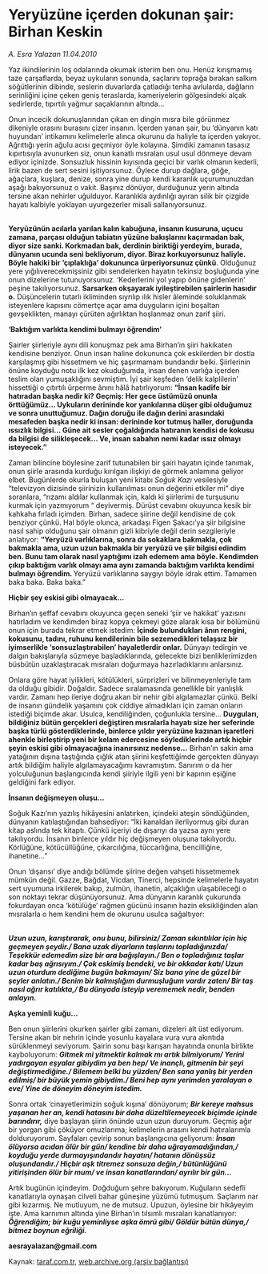 # Yeryüzüne içerden dokunan şair: Birhan Keskin

*A. Esra Yalazan 11.04.2010*

<div class="yazi"><p>Yaz ikindilerinin loş odalarında okumak isterim ben onu. Henüz kırışmamış taze çarşaflarda, beyaz uykuların sonunda, saçlarını toprağa bırakan salkım söğütlerinin dibinde, seslerin duvarlarda çatladığı tenha avlularda, dağların serinliğini içine çeken geniş teraslarda, kameriyelerin gölgesindeki alçak sedirlerde, tıpırtılı yağmur saçaklarının altında... </p>
<p>Onun incecik dokunuşlarından çıkan en dingin mısra bile görünmez dikeniyle orasını burasını çizer insanın. İçerden yanan şair, bu ‘dünyanın katı huyundan’ intikamını kelimelerle alınca okurunu da haliyle ta içerden yakıyor. Ağrıttığı yerin ağulu acısı geçmiyor öyle kolayına. Şimdiki zamanın tasasız kıpırtısıyla avunurken siz, onun kanatlı mısraları usul usul dönmeye devam ediyor içinizde. Sonsuzluk hissinin kıyısında geçici bir varlık olmanın kederli, lirik bazen de sert sesini işitiyorsunuz. Öylece durup dağlara, göğe, ağaçlara, kuşlara, denize, sonra yine durup kendi karanlık uçurumunuzdan aşağı bakıyorsunuz o vakit. Başınız dönüyor, durduğunuz yerin altında tersine akan nehirler uğulduyor. Karanlıkla aydınlığı ayıran silik bir çizgide hayatı kalbiyle yoklayan uyurgezerler misali sallanıyorsunuz. </p>
<p><b><br/>Yeryüzünün acılarla yarılan kalın kabuğuna, insanın kusuruna, uçucu zamana, parçası olduğun tabiatın yüzüne bakışlarını kaçırmadan bak, diyor size sanki. Korkmadan bak, derdinin biriktiği yerdeyim, burada, dünyanın ucunda seni bekliyorum, diyor. Biraz korkuyorsunuz haliyle. Böyle hakiki bir ‘çıplaklığa’ dokununca ürperiyorsunuz çünkü</b>. Olduğunuz yere yığılıverecekmişsiniz gibi sendelerken hayatın tekinsiz boşluğunda yine onun dizelerine tutunuyorsunuz. ‘Kederlerini yol yapıp önüne gidenlerin’ peşine takılıyorsunuz. <b>Sarsarken okşayarak iyileştirebilen şairlerin hasıdır o.</b> Düşüncelerin tutarlı ikliminden sıyrılıp ılık hisler âleminde soluklanmak isteyenlere kapısını cömertçe açar ama duyguların içini boşaltan gevşeklikten, manayı çürüten ağırlıktan hoşlanmaz onun zarif şiiri. </p>
<p><b>‘Baktığım varlıkta kendimi bulmayı öğrendim’ </b></p>
<p>Şairler şiirleriyle aynı dili konuşmaz pek ama Birhan’ın şiiri hakikaten kendisine benziyor. Onun insan haline dokununca çok eskilerden bir dostla karşılaşmış gibi hissetmem ve hiç şaşırmamam bundandır belki. Şiirlerinin önüne koyduğu notu ilk kez okuduğumda, insan denen varlığa içerden teslim olan yumuşaklığını sevmiştim. İyi şair keşfeden ‘delik kalplilerin’ hissettiği o çıtırtılı ürperme ânını hâlâ hatırlıyorum: <b>“İnsan kadife bir hatıradan başka nedir ki? Geçmiş: Her gece üstümüzü onunla örttüğümüz... Uykuların derininde kor yankılarına düşer gibi olduğumuz ve sonra unuttuğumuz. Dağın doruğu ile dağın derini arasındaki mesafeden başka nedir ki insan: derininde kor tutmuş haller, doruğunda ıssızlık bilgisi... Güne ait sesler çoğaldığında hatıranın kendisi de kokusu da bilgisi de silikleşecek... Ve, insan sabahın nemi kadar ıssız olmayı isteyecek.”</b></p>
<p>Zaman bilincine böylesine zarif tutunabilen bir şairi hayatın içinde tanımak, onun şiirle arasında kurduğu kırılgan ilişkiyi de görmek anlamına geliyor elbet. Bugünlerde okurla buluşan yeni kitabı <i>Soğuk Kazı</i> vesilesiyle “televizyon dizisinde şiirinizin kullanılması onun değerini etkiler mi” diye soranlara, “rızamı aldılar kullanmak için, kaldı ki şiirlerimi de turşusunu kurmak için yazmıyorum “ deyivermiş. Dürüst cevabını okuyunca kesik bir kahkaha fırladı içimden. Birhan, sadece şiirine değil kendisine de çok benziyor çünkü. Hal böyle olunca, arkadaşı Figen Şakacı’ya şiir bilgisine nasıl sahip olduğunu şair olmanın gizli kibriyle değil derin sezgileriyle anlatıyor: <b>“Yeryüzü varlıklarına, sonra da sokaklara bakmakla, çok bakmakla ama, uzun uzun bakmakla bir yeryüzü ve şiir bilgisi edindim ben. Bunu tam olarak nasıl yaptığımı izah edemem ama böyle. Kendimden çıkıp baktığım varlık olmayı ama aynı zamanda baktığım varlıkta kendimi bulmayı öğrendim. </b>Yeryüzü varlıklarına saygıyı böyle idrak ettim. Tamamen baka baka. Baka baka.”</p>
<p><b>Hiçbir şey eskisi gibi olmayacak...</b></p>
<p>Birhan’ın şeffaf cevabını okuyunca geçen seneki ‘şiir ve hakikat’ yazısını hatırladım ve kendimden biraz kopya çekmeyi göze alarak kısa bir bölümünü onun için burada tekrar etmek istedim: <b>İçinde bulundukları ânın rengini, kokusunu, tadını, ruhunu kendilerinin bile sezemedikleri telaşsız bir iyimserlikle ‘sonsuzlaştırabilen’ hayaletlerdir onlar.</b> Dünyayı tedirgin ve dalgın bakışlarıyla süzmeye başladıklarında, gelecekte bizi benliklerimizden büsbütün uzaklaştıracak mısraları doğurmaya hazırladıklarını anlarsınız.</p>
<p>Onlara göre hayat iyilikleri, kötülükleri, sürprizleri ve bilinmeyenleriyle tam da olduğu gibidir. Doğaldır. Sadece sıralamasında genellikle bir yanlışlık vardır. Zamanı hep ileriye doğru akan bir nehir gibi algılamazlar çünkü. Belki de insanın gündelik yaşamını çok ciddiye almadıkları için zaman onların istediği biçimde akar. Usulca, kendiliğinden, çoğunlukla tersine... <b>Duyguları, bildiğiniz bütün gerçekleri değiştiren mısralarla hayatı size her seferinde başka türlü gösterdiklerinde, binlerce yıldır yeryüzüne kazınan işaretleri ahenkle birleştirip yeni bir kelam edercesine söylediklerinde artık hiçbir şeyin eskisi gibi olmayacağına inanırsınız nedense...</b> Birhan’ın sakin ama yatağının dışına taştığında çığlık atan şiirini keşfettiğimde gerçekten dünyayı artık bildiğim haliyle algılamayacağımı kavramıştım. Sanırım o da her yolculuğunun başlangıcında kendi şiiriyle ilgili yeni bir kapının eşiğine geldiğini fark ediyor. </p>
<p><b>İnsanın değişmeyen oluşu...</b></p>
<p>Soğuk Kazı’nın yazılış hikâyesini anlatırken, içindeki ateşin söndüğünden, dünyanın katılaştığından bahsediyor: “İki kanaldan ilerliyormuş gibi duran kitap aslında tek kitaptı. Çünkü içeriyi de dışarıyı da yazsa aynı yere takılıyordu. İnsanın binlerce yıldır hiç değişmeyen oluşuna takılıyordu. Körlüğüne, kötücüllüğüne, çıkarcılığına, tüccarlığına, bencilliğine, ihanetine...” </p>
<p>Onun ‘dışarısı’ diye andığı bölümde şiirine değen vahşeti hissetmemek mümkün değil. Gazze, Bağdat, Vicdan, Tinerci, hepsinde kelimelerle hayatın sert uyumuna irkilerek bakıp, zulmün, ihanetin, alçaklığın ulaşabileceği o son noktayı tekrar düşünüyorsunuz. Ama dünyanın karanlık çukurunda fokurdayan onca ‘kötülüğe’ rağmen gücünü insanın hazin eksikliğinden alan mısralarla o hem kendini hem de okurunu usulca sağaltıyor: </p>
<p><b><i><br/>Uzun uzun, karıştırarak, onu bunu, bilirsiniz/ Zaman sıkıntılılar için hiç geçmeyen şeydir./ Bana uzak diyarların taşlarını topladığınızda/ Teşekkür edemedim size bir ara bağışlayın./ Ben o topladığınız taşlar kadar baş ağrısıyım./ Çok eskimiş bendeki, ve bir okkadar katı/ Uzun uzun oturdum dediğime bugün bakmayın/ Siz bana yine de güzel bir şeyler anlatın./ Benim bir kalmışlığım durmuşluğum vardır zaten/ Bir taş nasıl ağrır katılıkta,/ Bu dünyada isteyip verememek nedir, benden anlayın.</i></b></p>
<p><b>Aşka yeminli kuğu...</b></p>
<p>Ben onun şiirlerini okurken şairler gibi zamanı, dizeleri alt üst ediyorum. Tersine akan bir nehrin içinde yosunlu kayalara vura vura akıntıda sürüklenmeyi seviyorum. Şairin sonu başı karışan hayatında onunla birlikte kayboluyorum: <b><i>Gitmek mi yitmektir kalmak mı artık bilmiyorum/ Yerini yadırgayan eşyalar gibiydim ya ben hep/ Ve inançlı, gitmenin bir şeyi değiştirmediğine./ Bilemem belki bu yüzden/ Ben sana yanlış bir yerden edilmiş/ bir büyük yemin gibiydim./ Beni hep aynı yerimden yaralayan o eve/ Yine de döneyim döneyim istedim. </i></b></p>
<p>Sonra ortak ‘cinayetlerimizin soğuk kışına’ dönüyorum; <b><i>Bir kereye mahsus yaşanan her an, kendi hatasını bir daha düzeltilemeyecek biçimde içinde barındırır,</i></b> diye başlayan şiirin önünde uzun uzun duruyorum. Geçmiş ağır bir yorgan gibi çöküyor omuzlarıma; kelimelerin arasını kendi hatıralarımla dolduruyorum. Sayfaları çevirip sonun başlangıcına geliyorum: <b><i>İnsan ölüyorsa acıdan ölür bir gün/ kendine bir daha uğrayamadığından,/ koyduğu yerde durmayışındandır hayatın/ hatanın dönüşsüz oluşundandır./ Hiçbir aşk titremez sonsuza değin,/ bütünlüğünü yitirişinden ölür bir mum/ ve insan kanatlarından/ ayrılır bir gün...</i></b></p>
<p>Artık bugünün içindeyim. Doğduğum şehre bakıyorum. Kuğuların sedefli kanatlarıyla oynaşan cilveli bahar güneşine yüzümü tutmuşum. Saçlarım nar gibi kızarmış. Ne mutluyum, ne de mutsuz. Upuzun, öylesine bir hikâyeyim işte. Ama karnımın altında yine Birhan’ın tılsımlı mısraları kanatlanıyor: <b><i>Öğrendiğim; bir kuğu yeminliyse aşka ömrü gibi/ Göldür bütün dünya,/ bitmez boynun eğriliği.</i></b></p>
<p><b>aesrayalazan@gmail.com</b></p></div>

Kaynak: [taraf.com.tr](http://www.taraf.com.tr:80/makale/10845.htm), [web.archive.org (arşiv bağlantısı)](http://web.archive.org/web/20100413125155/http://www.taraf.com.tr:80/makale/10845.htm)

